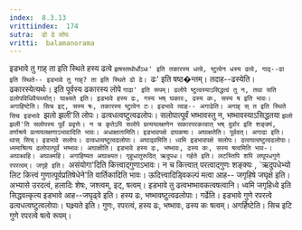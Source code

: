 ```yaml
---
index:  8.3.13
vrittiindex:  174
sutra:  ढो ढे लोपः
vritti:  balamanorama 
---
```


इडभावे तु गाह् ता इति स्थिते हस्य ढत्वे `झषस्तथोर्धोऽधः' इति तकारस्य धत्वे, ष्टुत्वेन धस्य ढत्वे, गाढ्--ढा इति स्थिते-- इडभावे तु गाह्? ता इति स्थिते ढो ढे। `ढः' इति षष्ठ�न्तम्। तदाह--ढस्येति। ढकारस्येत्यर्थः। इति पूर्वस्य ढकारस्य लोपे `गाढा' इति रूपम्। ढलोपे ष्टुत्वस्याऽसिद्धत्वं तु न, तथा सति ढलोपविधिवैयर्थ्यात्। घाक्ष्यते इति। इडभावे हस्य ढः, गस्य भष् घकारः, ढस्य कः, सस्य ष इति भावः। अगाहिष्टेति। सिच इट्, सस्य षः, तकारस्य ष्टुत्वेन टः। इडभावे त्वाह-- अगाढेति। अगाह् स् त इति स्थिते सिच इडभावे `झलो झली'ति लोपः। ढत्वधत्वष्टुत्वढलोपः। सलोपात्पूर्वं भष्भावस्तु न, भष्भावस्याऽसिद्धतया `झलो झली'ति सलोपस्य पूर्वं प्रवृत्तेः। न च कृतेऽपि सलोपे प्रत्ययलक्षणेन सकारपरकत्वात् भष् दुर्वार इति शङ्क्यं, वर्णाश्रये प्रत्ययलक्षणाऽभावादिति भावः। अधाक्षातामिति। इडभावपक्षे ढघकषाः। अघाक्षतेति। पूर्ववत्। अगाढा इति। थास् सिच्। इडभावे सलोपः। ढत्वधत्वष्टुत्वढलोपाः। अघाढ्वमिति। ध्वमि इडभावपक्षे सलोपः। ढत्वघत्वष्टुत्वढलोपाः। ध्ममाश्रित्य ढलोपात्पूर्वं भष्भावः। अघाक्षीति। इडभावे हस्य ढः, भष्भावः, ढस्य कः, सस्य षत्वमिति भाव-। अघाक्ष्वहि। अघाक्ष्महि। अगाहिष्यत अघाक्ष्यत। गृहूधातुरूदित् ऋदुपधः। गर्हते इति। लटस्तिपि शपि लघूपधगुणे रपरत्वम्। जगृहे इति। `असंयोगा'दिति कित्त्वाद्गुणाऽभावः। न च कित्त्वात् परत्वाद्गुणः शङ्क्यः , `ऋदुपधेभ्यो लिट कित्त्वं गुणात्पूर्वप्रतिषेधेने'ति वार्तिकादिति भावः। ऊदित्त्वादिड्विकल्पं मत्वा आह-- जगृहिषे जघृक्षे इति। अभ्यासे उरदत्वं, हलादिः शेषः, जश्त्वम्, इट्, षत्वम्। इडभावे तु ढत्वभष्भावकत्वषत्वानि। ध्वमि जगृहिध्वे इति सिद्धवत्कृत्य इडभावे आह--जघृढ्वे इति। हस्य ढः, भष्भावष्टुत्वढलोपाः। गर्ढेति। इडभावे गुणे रपरत्वे ढत्वधत्वष्टुत्वलोपाः। घक्ष्र्यते इति। गुणः, रपरत्वं, हस्य ढः, भष्भावः, ढस्य कः षत्वम्। अगर्हिष्टेति। सिच इटि गुणे रपरत्वे षत्वे रूपम्।

